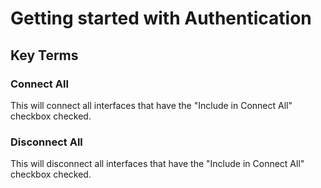 <h1>Getting started with Authentication</h1>

## Key Terms

<h3>Connect All</h3>
This will connect all interfaces that have the "Include in Connect All" checkbox checked.

<h3>Disconnect All</h3>
This will disconnect all interfaces that have the "Include in Connect All" checkbox checked.